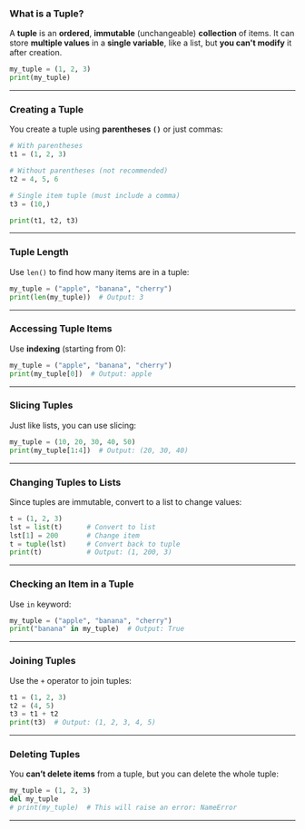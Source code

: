 ### What is a Tuple?

A **tuple** is an **ordered**, **immutable** (unchangeable) **collection** of items. It can store **multiple values** in a **single variable**, like a list, but **you can't modify** it after creation.

```python
my_tuple = (1, 2, 3)
print(my_tuple)
```

---

### Creating a Tuple

You create a tuple using **parentheses `()`** or just commas:

```python
# With parentheses
t1 = (1, 2, 3)

# Without parentheses (not recommended)
t2 = 4, 5, 6

# Single item tuple (must include a comma)
t3 = (10,)  

print(t1, t2, t3)
```

---

### Tuple Length

Use `len()` to find how many items are in a tuple:

```python
my_tuple = ("apple", "banana", "cherry")
print(len(my_tuple))  # Output: 3
```

---

### Accessing Tuple Items

Use **indexing** (starting from 0):

```python
my_tuple = ("apple", "banana", "cherry")
print(my_tuple[0])  # Output: apple
```

---

### Slicing Tuples

Just like lists, you can use slicing:

```python
my_tuple = (10, 20, 30, 40, 50)
print(my_tuple[1:4])  # Output: (20, 30, 40)
```

---

### Changing Tuples to Lists

Since tuples are immutable, convert to a list to change values:

```python
t = (1, 2, 3)
lst = list(t)      # Convert to list
lst[1] = 200       # Change item
t = tuple(lst)     # Convert back to tuple
print(t)           # Output: (1, 200, 3)
```

---

### Checking an Item in a Tuple

Use `in` keyword:

```python
my_tuple = ("apple", "banana", "cherry")
print("banana" in my_tuple)  # Output: True
```

---

### Joining Tuples

Use the `+` operator to join tuples:

```python
t1 = (1, 2, 3)
t2 = (4, 5)
t3 = t1 + t2
print(t3)  # Output: (1, 2, 3, 4, 5)
```

---

### Deleting Tuples

You **can’t delete items** from a tuple, but you can delete the whole tuple:

```python
my_tuple = (1, 2, 3)
del my_tuple
# print(my_tuple)  # This will raise an error: NameError
```

---